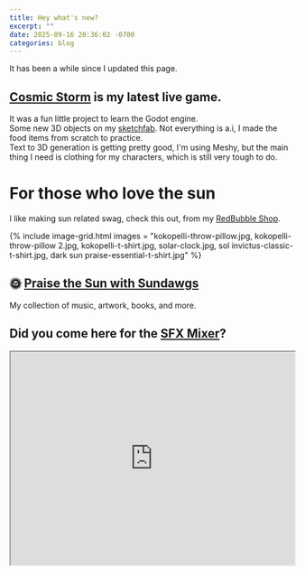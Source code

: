 ```yaml
---
title: Hey what's new?
excerpt: ""
date: 2025-09-16 20:36:02 -0700
categories: blog
---
```

It has been a while since I updated this page.  
  
## [Cosmic Storm](https://kudos.itch.io/cosmic-storm) is my latest live game.  
It was a fun little project to learn the Godot engine.  
Some new 3D objects on my [sketchfab](https://sketchfab.com/nickogibson). Not everything is a.i, I made the food items from scratch to practice.  
Text to 3D generation is getting pretty good, I'm using Meshy, but the main thing I need is clothing for my characters, which is still very tough to do.


# For those who love the sun
I like making sun related swag, check this out, from my [RedBubble Shop](https://www.redbubble.com/people/NickoGibson/shop).

{% include image-grid.html images =
  "kokopelli-throw-pillow.jpg,
  kokopelli-throw-pillow 2.jpg,
  kokopelli-t-shirt.jpg,
  solar-clock.jpg,
  sol invictus-classic-t-shirt.jpg,
  dark sun praise-essential-t-shirt.jpg"
%}

## 🌞 <a href="https://linktr.ee/sundawgs">Praise the Sun with Sundawgs</a>  
My collection of music, artwork, books, and more.

## Did you come here for the [SFX Mixer](https://nickogibson.github.io/SFX-Mixer/)?
<div
	class="MixerContainer"
	style="width: 100%; aspect-ratio: 4 / 3;">
	<iframe height="100%"  width="100%" src="https://nickogibson.github.io/SFX-Mixer/" title="SFX Mixer"></iframe>
</div>